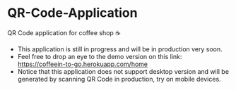 # QR-Code-Application 
QR Code application for coffee shop ☕
- This application is still in progress and will be in production very soon.
- Feel free to drop an eye to the demo version on this link: https://coffeein-to-go.herokuapp.com/home
- Notice that this application does not support desktop version and will be generated by scanning QR Code in production, try on mobile devices.
